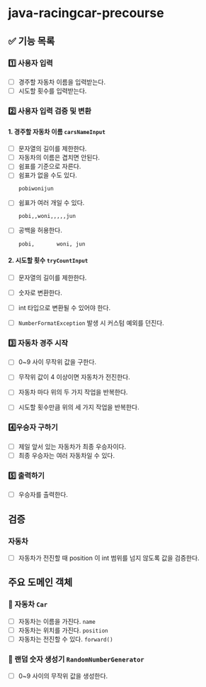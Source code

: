 # java-racingcar-precourse

## ✅ 기능 목록

### 1️⃣ 사용자 입력
- [ ] 경주할 자동차 이름을 입력받는다.
- [ ] 시도할 횟수를 입력받는다.

### 2️⃣ 사용자 입력 검증 및 변환

#### 1. 경주할 자동차 이름 `carsNameInput`
- [ ] 문자열의 길이를 제한한다.
- [ ] 자동차의 이름은 겹치면 안된다.
- [ ] 쉼표를 기준으로 자른다.
- [ ] 쉼표가 없을 수도 있다.
  ```
  pobiwonijun
  ```
- [ ] 쉼표가 여러 개일 수 있다.
  ```
  pobi,,woni,,,,,jun
    ```  
- [ ] 공백을 허용한다.
    ```
  pobi,       woni, jun
    ```
#### 2. 시도할  횟수 `tryCountInput`
- [ ] 문자열의 길이를 제한한다.
- [ ] 숫자로 변환한다.
- [ ] int 타입으로 변환될 수 있어야 한다.
- [ ] `NumberFormatException` 발생 시 커스텀 예외를 던진다.


### 3️⃣ 자동차 경주 시작
- [ ] 0~9 사이 무작위 값을 구한다.
- [ ] 무작위 값이 4 이상이면 자동차가 전진한다.
- [ ] 자동차 마다 위의 두 가지 작업을 반복한다.
- [ ] 시도할 횟수만큼 위의 세 가지 작업을 반복한다. 


### 4️⃣우승자 구하기
- [ ] 제일 앞서 있는 자동차가 최종 우승자이다. 
- [ ] 최종 우승자는 여러 자동차일 수 있다. 

### 5️⃣ 출력하기
- [ ] 우승자를 출력한다.

## 검증

### 자동차
- [ ] 자동차가 전진할 때 position 이 int 범위를 넘지 않도록 값을 검증한다. 

## 주요 도메인 객체

### 🚗 자동차 `Car`

- [ ] 자동차는 이름을 가진다. `name`
- [ ] 자동차는 위치를 가진다. `position`
- [ ] 자동차는 전진할 수 있다. `forward()`

### 🔢 랜덤 숫자 생성기 `RandomNumberGenerator`

- [ ] 0~9 사이의 무작위 값을 생성한다.